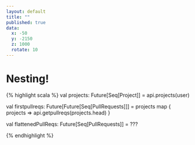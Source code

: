 ```yaml
---
layout: default
title: ""
published: true
data:
  x: -50
  y: -2150
  z: 1000
  rotate: 10
---
```


# Nesting! #

{% highlight scala %}
 val projects: Future[Seq[Project]] =
   api.projects(user)

 val firstpullreqs: Future[Future[Seq[PullRequests]]] =
   projects map { projects =>
     api.getpullreqs(projects.head)
   }

val flattenedPullReqs: Future[Seq[PullRequests]] =
  ???

{% endhighlight %}
